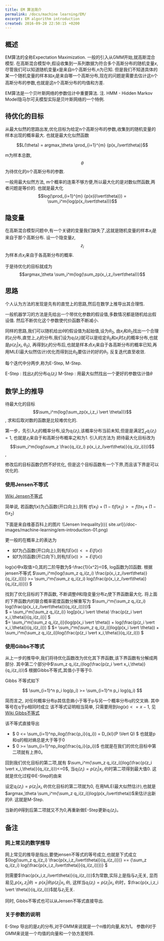 ```yaml
---
title: EM 算法简介
permalink: /docs/machine learning/EM/
excerpt: EM algorithm introduction
created: 2016-09-20 22:50:15 +0200
---
```


## 概述

EM算法的全称Expectation Maximization. 一般的引入从GMM开始,就高斯混合模型. 在高斯混合模型中,假设收集到一系列数据为符合多个高斯分布的随机变量$x$, 尽管我们可以知道随机变量$x$是来自n个高斯分布,n为已知. 但是我们不知道具体的某一个随机变量的样本如$x_i$是来自哪一个高斯分布,现在的问题是需要去估计这n个高斯分布的参数,也就是这n个高斯分布的均值和方差.

EM算法是一个贝叶斯网络的参数估计中重要算法. 注. HMM - Hidden Markov Model隐马尔可夫模型实际是贝叶斯网络的一个特例.


## 待优化的目标

从最大似然的思路出发,优化目标为给定n个高斯分布的参数,收集到的随机变量的样本出现的概率最大. 也就是最大化似然函数

$$L(\theta) = argmax_\theta \prod_{i=1}^{m} {p(x_i\vert\theta)}$$

m为样本总数, $$\theta$$ 为待优化的n个高斯分布的参数.

一般用最大似然方法, m个概率的连乘不够方便,所以最大化的是对数似然函数,两者问题是等价的. 也就是最大化$$log(\prod_{i=1}^{m} {p(x(i)\vert\theta)}) = \sum_i^m{log(p(x_i\vert\theta))}$$

## 隐变量

在高斯混合模型问题中,有一个关键的变量我们缺失了,这就是随机变量的样本$x_i$是来自于那个高斯分布. 设一个隐变量$z$, $$z_i$$为样本点$x_i$来自于各高斯分布的概率.

于是待优化的目标就成为
$$argmax_\theta \sum_i^m{log(\sum_zp(x_i,z_i\vert\theta))}$$

## 思路

个人认为方法的发现是先有的直觉上的思路,然后在数学上推导出其合理性.

一般机器学习的方法是先给出一个带优化参数的假设值,多数情况都是随机给出假设值. 然后不断优化这个参数使代价函数不断减小.

同样的思路,我们可以随机给出$\theta$的假设值为起始值,设为$\theta_0$, 由$x_i$和$\theta_0$找出一个合理的$z_i$分布,直觉上,$z_i$的分布,我们设为$q_i(z_i)$就可以是给定$\theta_0$和$x_i$时$z_i$的概率分布,也就是$p(z_i \vert x_i,\theta_0)$, 再得到$z_i$的分布后,也就是样本点$x_i$来自于各高斯分布的概率已知,再用MLE(最大似然估计)优化而得到比$\theta_0$要估计的好的$\theta_1$. 反复迭代直至收敛.

每个迭代中分两步,称为E-Step, M-Step.

E-Step : 找出$z_i$的分布$q_i(z_i)$
M-Step : 用最大似然找出一个更好的参数估计值$\theta$

## 数学上的推导

待最大化的目标$$\sum_i^m{log(\sum_zp(x_i,z_i \vert \theta))}$$, 求和后取对数的函数是比较难优化的.  

第一步，先引入$z_i$的概率分布,设为$q_i(z_i)$,该概率分布当前未知,但是是满足$\sum_z{q_i(z_i)}=1$, 也就是$z_i$来自于和高斯分布概率之和为1. 引入的方法为
把待最大化目标改为$$\sum_i^m{log(\sum_z \frac{q_i(z_i) p(x_i,z_i\vert\theta)}{q_i(z_i)})}$$,

修改后的目标函数仍然不好优化, 但是这个目标函数有一个下界,而且该下界是可以优化的.

### 使用Jensen不等式

[Wiki Jensen不等式](https://en.wikipedia.org/wiki/Jensen%27s_inequality)

简单说, 若函数$f(x)$为凸函数(开口向上),则有 $tf(x_1)+(1-t)f(x_2) >= f(tx_1+(1-t)x_2)$

下面是来自维基百科上的图片
![Jensen Inequality]({{ site.url}}/doc-images/machine-learning/em-introduction-01.png)

更一般的在概率上的表达为
- 如f为凸函数(开口向上),则有$f(E(x))<=E(f(x))$  
- 如f为凹函数(开口向下),则有$f(E(x))>=E(f(x))$  

log(x)中x取值>0,其的二阶导数为$-\frac{1}{x^2}<0$, log函数为凹函数. 根据jensen不等式
$\sum_i^m{log(\sum_z q_i(z_i) \frac{p(x_i,z_i\vert\theta)}{q_i(z_i)})} >= \sum_i^m{\sum_z q_i(z_i) log(\frac{p(x_i,z_i\vert\theta)}{q_i(z_i))})} $

找到了优化目标的下界函数, 不断调整$\theta$和隐变量分布$z_i$使下界函数最大化. 将上面的下界函数内的联合概率密度函数分解重写为
$\sum_i^m{\sum_z q_i(z_i) log(\frac{p(x_i,z_i\vert\theta)}{q_i(z_i))})}$  
$ = \sum_i^m{\sum_z q_i(z_i)} log[p(x_i \vert \theta) \frac{p(z_i \vert x_i,\theta)}{q_i(z_i)}] $  
$= \sum_i^m{\sum_z q_i(z_i)}(log(p(x_i \vert \theta)) + log(\frac{p(z_i \vert x_i,\theta)}{q_i(z_i)}) $
$=  \sum_i^m{\sum_z q_i(z_i)}log(p(x_i \vert \theta)) +  \sum_i^m{\sum_z q_i(z_i)}log(\frac{p(z_i \vert x_i,\theta)}{q_i(z_i)}) $

### 使用Gibbs不等式

从上一步的推导中,我们将待优化函数改为优化其下界函数,该下界函数有分解成两部分. 其中第二个部分中$\sum_z q_i(z_i)log(\frac{p(z_i \vert x_i,\theta)}{q_i(z_i)})$ 根据Gibbs不等式,其值小于等于0.

Gibbs 不等式如下

$$ \sum_{i=1}^n p_i log(p_i) >= \sum_{i=1}^n p_i log(q_i) $$

简而言之, 对任何概率分布p其信息熵小于等于p与另一个概率分布q的交叉熵. 其中等号在q于p相同时成立
该不等式证明相当简单, 只需要用到$log(x)<=x-1$, 见[Wiki Gibbs不等式](https://en.wikipedia.org/wiki/Gibbs%27_inequality)

该不等式直接导出  

- $ 0 <= \sum_{i=1}^np_ilog(\frac{p_i}{q_i}) = D_{kl}(P \Vert Q) $ 也就是p和q的相对熵总是大于等于0
- $ 0 >= \sum_{i=1}^np_ilog(\frac{q_i}{p_i})$ 也就是在我们的优化目标中第二项就有上界0。

回到我们优化目标的第二项,就有
$\sum_i^m{\sum_z q_i(z_i)}log(\frac{p(z_i \vert x_i,\theta)}{q_i(z_i)})<=0$, 当$q_i(z_i) = p(z_i \vert x_i,\theta)$时第二项得到最大值0.
这就是优化过程中E-Step的由来

设定$q_i(z_i) = p(z_i \vert x_i,\theta)$优化目标的第二项就为0, 在用MLE(最大似然估计),也就是$argmax_\theta \sum_i^m{\sum_z q_i(z_i)}log(p(x_i\vert\theta))$来估计出新的$\theta$. 这就是M-Step.

当新的$\theta$得到后第二项就又不为0,再重新做E-Step更新$q_i(z_i)$。

## 备注

### 网上常见的数学推导
网上常见的推导是指出,要使jensen不等式的等号成立,也就是下式成立
${log(\sum_z q_i(z_i) \frac{p(x_i,z_i\vert\theta)}{q_i(z_i)})} == {\sum_z q_i(z_i) log(\frac{p(x_i,z_i\vert\theta)}{q_i(z_i))})} $

则需要$\frac{p(x_i,z_i\vert\theta)}{q_i(z_i))}$为常数,实际上是指与$z_i$无关, 显而易见,$p(x_i,z_i\vert\theta) = p(x_i\vert\theta)p(z_i \vert x_i,\theta)$, 这样当$q_i(z_i)=p(z_i \vert x_i,\theta)$时，$\frac{p(x_i,z_i \vert \theta)}{q_i(z_i))}$就与$z_i$无关.

同时, Gibbs不等式也可以从Jensen不等式直接导出.

### 关于参数的说明
E-Step 导出的是$z_i$的分布,对于GMM来说就是一个n维的向量,和为1。
参数$\theta$对于GMM来说是一个均值的向量和一个协方差矩阵.

